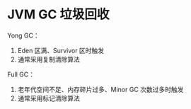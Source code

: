 # JVM GC 垃圾回收



Yong GC：
1. Eden 区满、Survivor 区时触发
2. 通常采用复制清除算法

Full GC：
1. 老年代空间不足、内存碎片过多、Minor GC 次数过多时触发
2. 通常采用标记清除算法